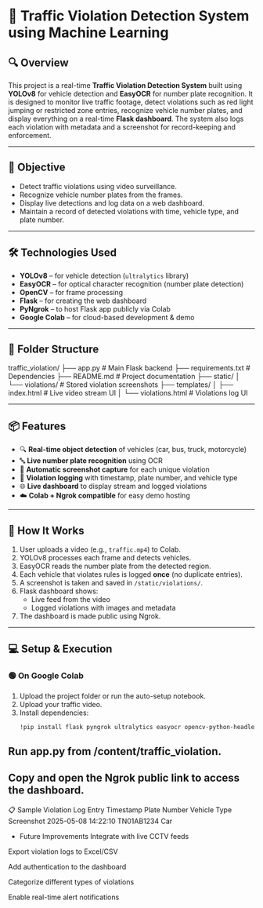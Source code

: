 # 🚦 Traffic Violation Detection System using Machine Learning

## 🔍 Overview
This project is a real-time **Traffic Violation Detection System** built using **YOLOv8** for vehicle detection and **EasyOCR** for number plate recognition. It is designed to monitor live traffic footage, detect violations such as red light jumping or restricted zone entries, recognize vehicle number plates, and display everything on a real-time **Flask dashboard**. The system also logs each violation with metadata and a screenshot for record-keeping and enforcement.

---

## 🎯 Objective
- Detect traffic violations using video surveillance.
- Recognize vehicle number plates from the frames.
- Display live detections and log data on a web dashboard.
- Maintain a record of detected violations with time, vehicle type, and plate number.

---

## 🛠 Technologies Used
- **YOLOv8** – for vehicle detection (`ultralytics` library)
- **EasyOCR** – for optical character recognition (number plate detection)
- **OpenCV** – for frame processing
- **Flask** – for creating the web dashboard
- **PyNgrok** – to host Flask app publicly via Colab
- **Google Colab** – for cloud-based development & demo

---

## 📁 Folder Structure

traffic_violation/
├── app.py # Main Flask backend
├── requirements.txt # Dependencies
├── README.md # Project documentation
├── static/
│ └── violations/ # Stored violation screenshots
├── templates/
│ ├── index.html # Live video stream UI
│ └── violations.html # Violations log UI


---

## 📦 Features
- 🔍 **Real-time object detection** of vehicles (car, bus, truck, motorcycle)
- 🔤 **Live number plate recognition** using OCR
- 📸 **Automatic screenshot capture** for each unique violation
- 📃 **Violation logging** with timestamp, plate number, and vehicle type
- 🌐 **Live dashboard** to display stream and logged violations
- ☁️ **Colab + Ngrok compatible** for easy demo hosting

---

## 🧪 How It Works

1. User uploads a video (e.g., `traffic.mp4`) to Colab.
2. YOLOv8 processes each frame and detects vehicles.
3. EasyOCR reads the number plate from the detected region.
4. Each vehicle that violates rules is logged **once** (no duplicate entries).
5. A screenshot is taken and saved in `/static/violations/`.
6. Flask dashboard shows:
   - Live feed from the video
   - Logged violations with images and metadata
7. The dashboard is made public using Ngrok.

---

## 💻 Setup & Execution

### 🟢 On Google Colab
1. Upload the project folder or run the auto-setup notebook.
2. Upload your traffic video.
3. Install dependencies:
   ```bash
   !pip install flask pyngrok ultralytics easyocr opencv-python-headless
## Run app.py from /content/traffic_violation.

## Copy and open the Ngrok public link to access the dashboard.






📋 Sample Violation Log Entry
Timestamp	          Plate Number	  Vehicle Type	  Screenshot
2025-05-08 14:22:10	  TN01AB1234	  Car	







* Future Improvements
Integrate with live CCTV feeds

Export violation logs to Excel/CSV

Add authentication to the dashboard

Categorize different types of violations

Enable real-time alert notifications



